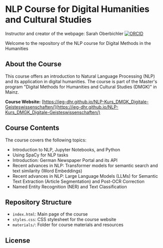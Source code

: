 # NLP Course for Digital Humanities and Cultural Studies

Instructor and creator of the webpage: Sarah Oberbichler [![ORCID](https://info.orcid.org/wp-content/uploads/2019/11/orcid_16x16.png)](https://orcid.org/0000-0002-1031-2759)

Welcome to the repository of the NLP course for Digital Methods in the Humanities

## About the Course

This course offers an introduction to Natural Language Processing (NLP) and its application in digital humanities. The course is part of the Master's program "Digital Methods for Humanities and Cultural Studies (DMGK)" in Mainz.

**Course Website:** [https://ieg-dhr.github.io/NLP-Kurs_DMGK_Digitale-Geisteswissenschaften/](https://ieg-dhr.github.io/NLP-Kurs_DMGK_Digitale-Geisteswissenschaften/)

## Course Contents

The course covers the following topics:
- Introduction to NLP, Jupyter Notebooks, and Python
- Using SpaCy for NLP tasks
- Introduction: German Newspaper Portal and its API
- Recent advances in NLP: Transformer models for semantic search and text similarity (Word Embeddings)
- Recent advances in NLP: Large Language Models (LLMs) for Semantic Text Extraction (Article Segmentation) and Post-OCR Correction
- Named Entity Recognition (NER) and Text Classification

## Repository Structure

- `index.html`: Main page of the course
- `styles.css`: CSS stylesheet for the course website
- `materials/`: Folder for course materials and resources

## License
